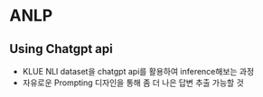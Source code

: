 # ANLP
## Using Chatgpt api 
- KLUE NLI dataset을 chatgpt api를 활용하여 inference해보는 과정
- 자유로운 Prompting 디자인을 통해 좀 더 나은 답변 추출 가능할 것 
